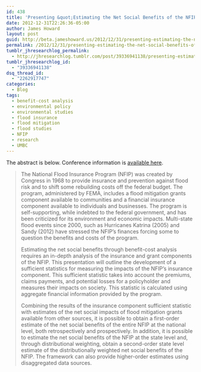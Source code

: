 ```yaml
---
id: 438
title: 'Presenting &quot;Estimating the Net Social Benefits of the NFIP&quot; at the Benefit-Cost Society Conference in Februrary'
date: 2012-12-31T22:26:36-05:00
author: James Howard
layout: post
guid: http://beta.jameshoward.us/2012/12/31/presenting-estimating-the-net-social-benefits-of-the/
permalink: /2012/12/31/presenting-estimating-the-net-social-benefits-of-the/
tumblr_jhresearchlog_permalink:
  - http://jhresearchlog.tumblr.com/post/39336941138/presenting-estimating-the-net-social-benefits-of-the
tumblr_jhresearchlog_id:
  - "39336941138"
dsq_thread_id:
  - "2262917747"
categories:
  - Blog
tags:
  - benefit-cost analysis
  - environmental policy
  - environmental studies
  - flood insurance
  - flood mitigation
  - flood studies
  - NFIP
  - research
  - UMBC
---
```

The abstract is below.  Conference information is <a href="http://benefitcostanalysis.org/events/2013-conference">available here</a>.

<blockquote>
  The National Flood Insurance Program (NFIP) was created by Congress in 1968 to provide insurance and prevention against flood risk and to shift some rebuilding costs off the federal budget. The program, administered by FEMA, includes a flood mitigation grants component available to communities and a financial insurance component available to individuals and businesses. The program is self-supporting, while indebted to the federal government, and has been criticized for its environment and economic impacts. Multi-state flood events since 2000, such as Hurricanes Katrina (2005) and Sandy (2012) have stressed the NFIP’s finances forcing some to question the benefits and costs of the program.

  Estimating the net social benefits through benefit-cost analysis requires an in-depth analysis of the insurance and grant components of the NFIP. This presentation will outline the development of a sufficient statistics for measuring the impacts of the NFIP’s insurance component. This sufficient statistic takes into account the premiums, claims payments, and potential losses for a policyholder and measures their impacts on society. This statistic is calculated using aggregate financial information provided by the program.

  Combining the results of the insurance component sufficient statistic with estimates of the net social impacts of flood mitigation grants available from other sources, it is possible to obtain a first-order estimate of the net social benefits of the entire NFIP at the national level, both retrospectively and prospectively. In addition, it is possible to estimate the net social benefits of the NFIP at the state level and, through distributional weighting, obtain a second-order state level estimate of the distributionally weighted net social benefits of the NFIP. The framework can also provide higher-order estimates using disaggregated data sources.
</blockquote>
